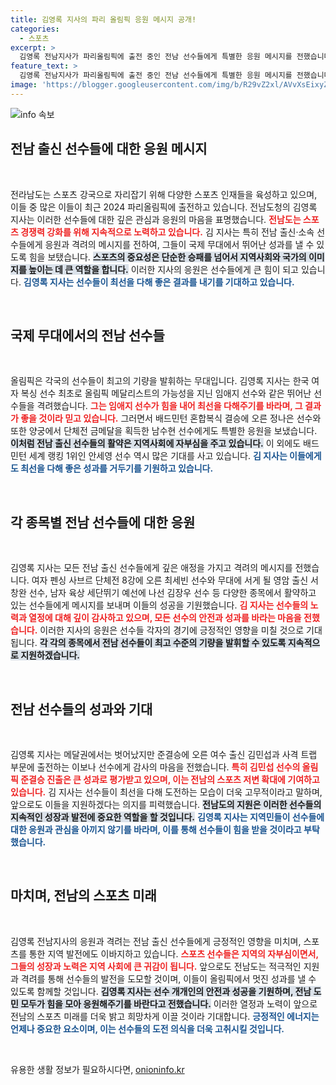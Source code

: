 ```yaml
---
title: 김영록 지사의 파리 올림픽 응원 메시지 공개!
categories:
  - 스포츠
excerpt: >
  김영록 전남지사가 파리올림픽에 출전 중인 전남 선수들에게 특별한 응원 메시지를 전했습니다. 각종 종목에서 활약 중인 선수들의 빛나는 성과를 기원하며, 전남 도민의 마음을 담아 이들의 안전과 성공을 응원하겠다고 밝혔습니다.
feature_text: >
  김영록 전남지사가 파리올림픽에 출전 중인 전남 선수들에게 특별한 응원 메시지를 전했습니다. 각종 종목에서 활약 중인 선수들의 빛나는 성과를 기원하며, 전남 도민의 마음을 담아 이들의 안전과 성공을 응원하겠다고 밝혔습니다.
image: 'https://blogger.googleusercontent.com/img/b/R29vZ2xl/AVvXsEixyZcFfHzMRdzZMjFBmAUKJYCLCGyLL1o632UiGVXcaFdKo_bkvkuCioo0uUKlGfBVcT3P84aROyZIXSBEx3Aw5nCQ3pTgDom1WDC4m8eifvWiAmWEEVb4x6G_l8C0QH225ldMjyaFvpxGEBGNO37VmDTDMHGhJPq73UglMfDca1-0aw/s1600/blogspot.png'
---
```


<p><img src="https://blogger.googleusercontent.com/img/b/R29vZ2xl/AVvXsEixyZcFfHzMRdzZMjFBmAUKJYCLCGyLL1o632UiGVXcaFdKo_bkvkuCioo0uUKlGfBVcT3P84aROyZIXSBEx3Aw5nCQ3pTgDom1WDC4m8eifvWiAmWEEVb4x6G_l8C0QH225ldMjyaFvpxGEBGNO37VmDTDMHGhJPq73UglMfDca1-0aw/s1600/blogspot.png" alt="info 속보" /></p>

<h2 data-ke-size="size26">전남 출신 선수들에 대한 응원 메시지</h2>

<p data-ke-size="size16">&nbsp;</p>

<p>전라남도는 스포츠 강국으로 자리잡기 위해 다양한 스포츠 인재들을 육성하고 있으며, 이들 중 많은 이들이 최근 2024 파리올림픽에 출전하고 있습니다. 전남도청의 김영록 지사는 이러한 선수들에 대한 깊은 관심과 응원의 마음을 표명했습니다. <b><span style="color: #ee2323;">전남도는 스포츠 경쟁력 강화를 위해 지속적으로 노력하고 있습니다.</span></b> 김 지사는 특히 전남 출신·소속 선수들에게 응원과 격려의 메시지를 전하여, 그들이 국제 무대에서 뛰어난 성과를 낼 수 있도록 힘을 보탰습니다. <b><span style="background-color: #21538527;">스포츠의 중요성은 단순한 승패를 넘어서 지역사회와 국가의 이미지를 높이는 데 큰 역할을 합니다.</span></b> 이러한 지사의 응원은 선수들에게 큰 힘이 되고 있습니다. <b><span style="color: #1a5490;">김영록 지사는 선수들이 최선을 다해 좋은 결과를 내기를 기대하고 있습니다.</span></b> </p>

<p data-ke-size="size16">&nbsp;</p>

<h2 data-ke-size="size26">국제 무대에서의 전남 선수들</h2>

<p data-ke-size="size16">&nbsp;</p>

<p>올림픽은 각국의 선수들이 최고의 기량을 발휘하는 무대입니다. 김영록 지사는 한국 여자 복싱 선수 최초로 올림픽 메달리스트의 가능성을 지닌 임애지 선수와 같은 뛰어난 선수들을 격려했습니다. <b><span style="color: #ee2323;">그는 임애지 선수가 힘을 내어 최선을 다해주기를 바라며, 그 결과가 좋을 것이라 믿고 있습니다.</span></b> 그러면서 배드민턴 혼합복식 결승에 오른 정나은 선수와 또한 양궁에서 단체전 금메달을 획득한 남수현 선수에게도 특별한 응원을 보냈습니다. <b><span style="background-color: #21538527;">이처럼 전남 출신 선수들의 활약은 지역사회에 자부심을 주고 있습니다.</span></b> 이 외에도 배드민턴 세계 랭킹 1위인 안세영 선수 역시 많은 기대를 사고 있습니다. <b><span style="color: #1a5490;">김 지사는 이들에게도 최선을 다해 좋은 성과를 거두기를 기원하고 있습니다.</span></b> </p>

<p data-ke-size="size16">&nbsp;</p>

<h2 data-ke-size="size26">각 종목별 전남 선수들에 대한 응원</h2>

<p data-ke-size="size16">&nbsp;</p>

<p>김영록 지사는 모든 전남 출신 선수들에게 깊은 애정을 가지고 격려의 메시지를 전했습니다. 여자 펜싱 사브르 단체전 8강에 오른 최세빈 선수와 무대에 서게 될 영암 출신 서창완 선수, 남자 육상 세단뛰기 예선에 나선 김장우 선수 등 다양한 종목에서 활약하고 있는 선수들에게 메시지를 보내며 이들의 성공을 기원했습니다. <b><span style="color: #ee2323;">김 지사는 선수들의 노력과 열정에 대해 깊이 감사하고 있으며, 모든 선수의 안전과 성과를 바라는 마음을 전했습니다.</span></b> 이러한 지사의 응원은 선수들 각자의 경기에 긍정적인 영향을 미칠 것으로 기대됩니다. <b><span style="background-color: #21538527;">각 각의 종목에서 전남 선수들이 최고 수준의 기량을 발휘할 수 있도록 지속적으로 지원하겠습니다.</span></b> </p>

<p data-ke-size="size16">&nbsp;</p>

<h2 data-ke-size="size26">전남 선수들의 성과와 기대</h2>

<p data-ke-size="size16">&nbsp;</p>

<p>김영록 지사는 메달권에서는 벗어났지만 준결승에 오른 여수 출신 김민섭과 사격 트랩 부문에 출전하는 이보나 선수에게 감사의 마음을 전했습니다. <b><span style="color: #ee2323;">특히 김민섭 선수의 올림픽 준결승 진출은 큰 성과로 평가받고 있으며, 이는 전남의 스포츠 저변 확대에 기여하고 있습니다.</span></b> 김 지사는 선수들이 최선을 다해 도전하는 모습이 더욱 고무적이라고 말하며, 앞으로도 이들을 지원하겠다는 의지를 피력했습니다. <b><span style="background-color: #21538527;">전남도의 지원은 이러한 선수들의 지속적인 성장과 발전에 중요한 역할을 할 것입니다.</span></b> <b><span style="color: #1a5490;">김영록 지사는 지역민들이 선수들에 대한 응원과 관심을 아끼지 않기를 바라며, 이를 통해 선수들이 힘을 받을 것이라고 부탁했습니다.</span></b> </p>

<p data-ke-size="size16">&nbsp;</p>

<h2 data-ke-size="size26">마치며, 전남의 스포츠 미래</h2>

<p data-ke-size="size16">&nbsp;</p>

<p>김영록 전남지사의 응원과 격려는 전남 출신 선수들에게 긍정적인 영향을 미치며, 스포츠를 통한 지역 발전에도 이바지하고 있습니다. <b><span style="color: #ee2323;">스포츠 선수들은 지역의 자부심이면서, 그들의 성장과 노력은 지역 사회에 큰 귀감이 됩니다.</span></b> 앞으로도 전남도는 적극적인 지원과 격려를 통해 선수들의 발전을 도모할 것이며, 이들이 올림픽에서 멋진 성과를 낼 수 있도록 함께할 것입니다. <b><span style="background-color: #21538527;">김영록 지사는 선수 개개인의 안전과 성공을 기원하며, 전남 도민 모두가 힘을 모아 응원해주기를 바란다고 전했습니다.</span></b> 이러한 열정과 노력이 앞으로 전남의 스포츠 미래를 더욱 밝고 희망차게 이끌 것이라 기대합니다. <b><span style="color: #1a5490;">긍정적인 에너지는 언제나 중요한 요소이며, 이는 선수들의 도전 의식을 더욱 고취시킬 것입니다.</span></b></p>

<p data-ke-size="size16">&nbsp;</p>
유용한 생활 정보가 필요하시다면, <a href="https://onioninfo.kr" rel="dofollow">onioninfo.kr</a>


